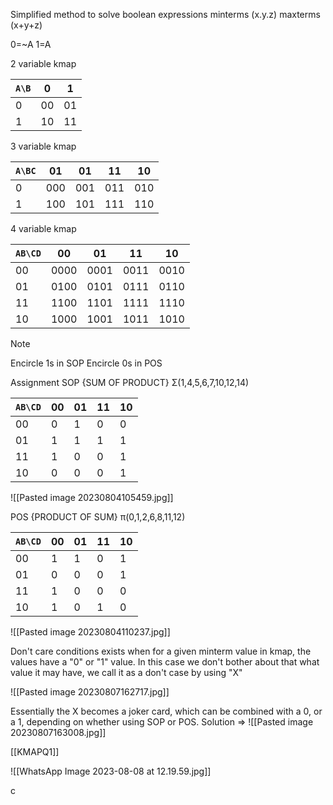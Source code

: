 Simplified method to solve boolean expressions
minterms (x.y.z) maxterms (x+y+z)

0=~A
1=A


2 variable kmap

|`A\B`|0|1|
|-|-|-|
|0|00|01|
|1|10|11|

3 variable kmap

|`A\BC`|01|01|11|10|
|-|-|-|-|-|
|0|000|001|011|010|
|1|100|101|111|110|

4 variable kmap

|`AB\CD`|00|01|11|10|
|-|-|-|-|-|
|00|0000|0001|0011|0010|
|01|0100|0101|0111|0110|
|11|1100|1101|1111|1110|
|10|1000|1001|1011|1010|


>[!Note]
>Encircle 1s in SOP
>Encircle 0s in POS

Assignment
SOP {SUM OF PRODUCT}
Σ(1,4,5,6,7,10,12,14)

|`AB\CD`|00|01|11|10|
|-|-|-|-|-|
|00|0|1|0|0|
|01|1|1|1|1|
|11|1|0|0|1|
|10|0|0|0|1|

![[Pasted image 20230804105459.jpg]]

POS {PRODUCT OF SUM}
π(0,1,2,6,8,11,12)

|`AB\CD`|00|01|11|10|
|-|-|-|-|-|
|00|1|1|0|1|
|01|0|0|0|1|
|11|1|0|0|0|
|10|1|0|1|0|
![[Pasted image 20230804110237.jpg]]


Don't care conditions exists when for a given minterm value in kmap, the values have a "0" or "1" value.
In this case we don't bother about that what value it may have, we call it as a don't case by using "X"

![[Pasted image 20230807162717.jpg]]

Essentially the X becomes a joker card, which can be combined with a 0, or a 1, depending on whether using SOP or POS.
Solution =>
![[Pasted image 20230807163008.jpg]]

[[KMAPQ1]]


![[WhatsApp Image 2023-08-08 at 12.19.59.jpg]]


c